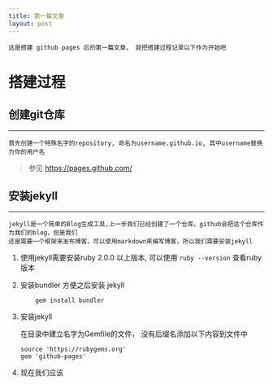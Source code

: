 ```yaml
---
title: 第一篇文章
layout: post
---
```


    这是搭建 github pages 后的第一篇文章， 就把搭建过程记录以下作为开始吧

# 搭建过程

## 创建git仓库
***

    首先创建一个特殊名字的repository, 命名为username.github.io, 其中username替换为你的用户名

> 参见 <https://pages.github.com/>

## 安装jekyll
***

    jekyll是一个简单的Blog生成工具,上一步我们已经创建了一个仓库，github会把这个仓库作为我们的blog，但是我们
    还是需要一个框架来发布博客，可以使用markdown来编写博客，所以我们需要安装jekyll

1. 使用jekyll需要安装ruby 2.0.0 以上版本, 可以使用 `ruby --version` 查看ruby版本

2. 安装bundler 方便之后安装 jekyll

    ```
        gem install bundler
    ```

3. 安装jekyll

    在目录中建立名字为Gemfile的文件， 没有后缀名添加以下内容到文件中

    ```
    source 'https://rubygems.org'
    gem 'github-pages'
    ```

4. 现在我们应该







